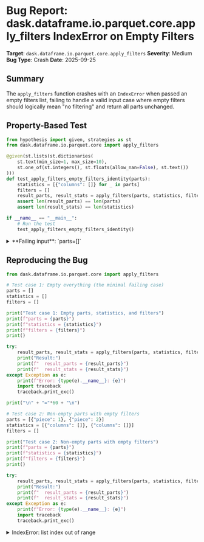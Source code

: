 # Bug Report: dask.dataframe.io.parquet.core.apply_filters IndexError on Empty Filters

**Target**: `dask.dataframe.io.parquet.core.apply_filters`
**Severity**: Medium
**Bug Type**: Crash
**Date**: 2025-09-25

## Summary

The `apply_filters` function crashes with an `IndexError` when passed an empty filters list, failing to handle a valid input case where empty filters should logically mean "no filtering" and return all parts unchanged.

## Property-Based Test

```python
from hypothesis import given, strategies as st
from dask.dataframe.io.parquet.core import apply_filters

@given(st.lists(st.dictionaries(
    st.text(min_size=1, max_size=10),
    st.one_of(st.integers(), st.floats(allow_nan=False), st.text())
)))
def test_apply_filters_empty_filters_identity(parts):
    statistics = [{"columns": []} for _ in parts]
    filters = []
    result_parts, result_stats = apply_filters(parts, statistics, filters)
    assert len(result_parts) == len(parts)
    assert len(result_stats) == len(statistics)

if __name__ == "__main__":
    # Run the test
    test_apply_filters_empty_filters_identity()
```

<details>

<summary>
**Failing input**: `parts=[]`
</summary>
```
Traceback (most recent call last):
  File "/home/npc/pbt/agentic-pbt/worker_/50/hypo.py", line 17, in <module>
    test_apply_filters_empty_filters_identity()
    ~~~~~~~~~~~~~~~~~~~~~~~~~~~~~~~~~~~~~~~~~^^
  File "/home/npc/pbt/agentic-pbt/worker_/50/hypo.py", line 5, in test_apply_filters_empty_filters_identity
    st.text(min_size=1, max_size=10),
               ^^^
  File "/home/npc/miniconda/lib/python3.13/site-packages/hypothesis/core.py", line 2124, in wrapped_test
    raise the_error_hypothesis_found
  File "/home/npc/pbt/agentic-pbt/worker_/50/hypo.py", line 11, in test_apply_filters_empty_filters_identity
    result_parts, result_stats = apply_filters(parts, statistics, filters)
                                 ~~~~~~~~~~~~~^^^^^^^^^^^^^^^^^^^^^^^^^^^^
  File "/home/npc/miniconda/lib/python3.13/site-packages/dask/dataframe/io/parquet/core.py", line 556, in apply_filters
    conjunction, *disjunction = filters if isinstance(filters[0], list) else [filters]
                                                      ~~~~~~~^^^
IndexError: list index out of range
Falsifying example: test_apply_filters_empty_filters_identity(
    parts=[],  # or any other generated value
)
```
</details>

## Reproducing the Bug

```python
from dask.dataframe.io.parquet.core import apply_filters

# Test case 1: Empty everything (the minimal failing case)
parts = []
statistics = []
filters = []

print("Test case 1: Empty parts, statistics, and filters")
print(f"parts = {parts}")
print(f"statistics = {statistics}")
print(f"filters = {filters}")
print()

try:
    result_parts, result_stats = apply_filters(parts, statistics, filters)
    print("Result:")
    print(f"  result_parts = {result_parts}")
    print(f"  result_stats = {result_stats}")
except Exception as e:
    print(f"Error: {type(e).__name__}: {e}")
    import traceback
    traceback.print_exc()

print("\n" + "="*60 + "\n")

# Test case 2: Non-empty parts with empty filters
parts = [{"piece": 1}, {"piece": 2}]
statistics = [{"columns": []}, {"columns": []}]
filters = []

print("Test case 2: Non-empty parts with empty filters")
print(f"parts = {parts}")
print(f"statistics = {statistics}")
print(f"filters = {filters}")
print()

try:
    result_parts, result_stats = apply_filters(parts, statistics, filters)
    print("Result:")
    print(f"  result_parts = {result_parts}")
    print(f"  result_stats = {result_stats}")
except Exception as e:
    print(f"Error: {type(e).__name__}: {e}")
    import traceback
    traceback.print_exc()
```

<details>

<summary>
IndexError: list index out of range
</summary>
```
Traceback (most recent call last):
  File "/home/npc/pbt/agentic-pbt/worker_/50/repo.py", line 15, in <module>
    result_parts, result_stats = apply_filters(parts, statistics, filters)
                                 ~~~~~~~~~~~~~^^^^^^^^^^^^^^^^^^^^^^^^^^^^
  File "/home/npc/miniconda/lib/python3.13/site-packages/dask/dataframe/io/parquet/core.py", line 556, in apply_filters
    conjunction, *disjunction = filters if isinstance(filters[0], list) else [filters]
                                                      ~~~~~~~^^^
IndexError: list index out of range
Traceback (most recent call last):
  File "/home/npc/pbt/agentic-pbt/worker_/50/repo.py", line 38, in <module>
    result_parts, result_stats = apply_filters(parts, statistics, filters)
                                 ~~~~~~~~~~~~~^^^^^^^^^^^^^^^^^^^^^^^^^^^^
  File "/home/npc/miniconda/lib/python3.13/site-packages/dask/dataframe/io/parquet/core.py", line 556, in apply_filters
    conjunction, *disjunction = filters if isinstance(filters[0], list) else [filters]
                                                      ~~~~~~~^^^
IndexError: list index out of range
Test case 1: Empty parts, statistics, and filters
parts = []
statistics = []
filters = []

Error: IndexError: list index out of range

============================================================

Test case 2: Non-empty parts with empty filters
parts = [{'piece': 1}, {'piece': 2}]
statistics = [{'columns': []}, {'columns': []}]
filters = []

Error: IndexError: list index out of range
```
</details>

## Why This Is A Bug

The `apply_filters` function crashes when accessing `filters[0]` without first checking if the filters list is empty (line 556 in core.py). This violates expected behavior because:

1. **Empty filters is semantically valid**: An empty filter list naturally represents "no filtering" - the function should return all input parts and statistics unchanged, not crash.

2. **Documentation doesn't forbid empty filters**: The function's docstring states filters should be "List of filters to apply" with type `Union[List[Tuple[str, str, Any]], List[List[Tuple[str, str, Any]]]]`. Empty lists are valid instances of the List type in Python.

3. **Return value specification implies support**: The docstring states the function returns "the same as the input, but possibly a subset". With no filters to apply, returning the complete input is the logical behavior.

4. **Inconsistent with higher-level APIs**: The public `read_parquet` function successfully handles empty filters by converting them to None (line 1701: `filter=_filters_to_expression(filters) if filters else None`), showing that empty filters are expected in normal usage.

5. **Common use case**: Users may build filter lists dynamically based on runtime conditions, resulting in empty lists when no filtering is needed. Requiring special case handling for empty filters adds unnecessary complexity to user code.

## Relevant Context

The crash occurs at line 556 in `/lib/python3.13/site-packages/dask/dataframe/io/parquet/core.py`:
```python
conjunction, *disjunction = filters if isinstance(filters[0], list) else [filters]
```

This line attempts to check the structure of filters (whether it's in DNF form) by accessing `filters[0]`, but doesn't handle the case where `filters` is an empty list.

Interestingly, the Arrow engine's internal `_filters_to_expression` function (line 374-375) explicitly treats empty filters as "Malformed", but this is an implementation detail of a different engine, and the higher-level APIs protect against this by checking `if filters` before calling it.

The codebase shows multiple patterns of defensive programming around filters:
- Line 336: `if filters else set()`
- Line 1290: `if filters is not None:`
- Line 1344: `if filters is not None:`
- Line 1701: `if filters else None`

This demonstrates that empty/None filters are expected edge cases that should be handled gracefully.

## Proposed Fix

```diff
--- a/core.py
+++ b/core.py
@@ -553,6 +553,10 @@ def apply_filters(parts, statistics, filters):

         return parts, statistics

+    # Handle empty filters - return all parts unfiltered
+    if not filters:
+        return parts, statistics
+
     conjunction, *disjunction = filters if isinstance(filters[0], list) else [filters]

     out_parts, out_statistics = apply_conjunction(parts, statistics, conjunction)
```